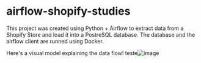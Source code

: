 # airflow-shopify-studies
This project was created using Python + Airflow to extract data from a Shopify Store and load it into a PostreSQL database. The database and the airflow client are runned using Docker.

Here's a visual model explaining the data flow!
teste![image](https://user-images.githubusercontent.com/65571136/231318686-3e2fe140-9cfe-4897-a84b-fddb938fd04e.png)

